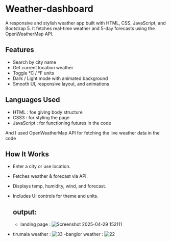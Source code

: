# Weather-dashboard
A responsive and stylish weather app built with HTML, CSS, JavaScript, and Bootstrap 5. It fetches real-time weather and 5-day forecasts using the OpenWeatherMap API.

## Features
- Search by city name
- Get current location weather
- Toggle °C / °F units
- Dark / Light mode with animated background
- Smooth UI, responsive layout, and animations

## Languages Used  

- HTML : foe giving body structure
- CSS3 : for styling the page
- JavaScript : for functioning futures in the code


And I used OpenWeatherMap API for fetching the live weather data in the code


## How It Works
- Enter a city or use location.
- Fetches weather & forecast via API.
- Displays temp, humidity, wind, and forecast.
- Includes UI controls for theme and units.

  ## output:
  - landing page :
  ![Screenshot 2025-04-29 152111](https://github.com/user-attachments/assets/a18b5570-6067-4d42-b068-3e58ad499f40)
- tirumala weather :
  ![33](https://github.com/user-attachments/assets/b46514de-65a4-4132-a18f-9086deb080ba)
-banglor weather :
![22](https://github.com/user-attachments/assets/c14c6ad1-4514-4179-836c-fb35c882abc2)



